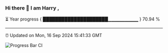 ### Hi there 👋 I am Harry , 

⏳ Year progress { █████████████████████▁▁▁▁▁▁▁▁▁ } 70.94 %

---

⏰ Updated on Mon, 16 Sep 2024 15:41:33 GMT

![Progress Bar CI](https://github.com/duykhang68/duykhang68/workflows/Progress%20Bar%20CI/badge.svg)
